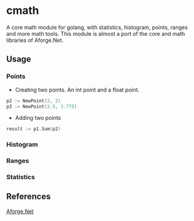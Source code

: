 # cmath

A core math module for golang, with statistics, histogram, points, ranges and more math tools. This module is almost a port of the core and math libraries of Aforge.Net.

## Usage

### Points

- Creating two points. An int point and a float point.

```go
p2 := NewPoint(2, 2)
p3 := NewPoint(2.5, 3.775)
```

- Adding two points

```go
result := p1.Sum(p2)
```

### Histogram

### Ranges

### Statistics

## References
[Aforge.Net](https://github.com/andrewkirillov/AForge.NET)